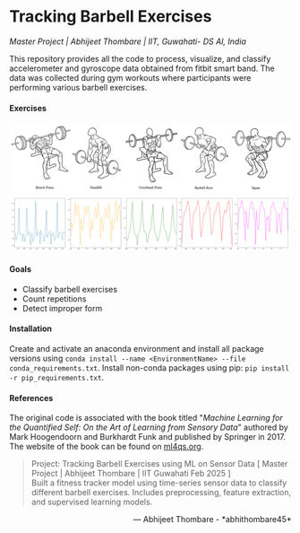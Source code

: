 # Tracking Barbell Exercises
*Master Project | Abhijeet Thombare | IIT, Guwahati- DS AI, India*

This repository provides all the code to process, visualize, and classify accelerometer and gyroscope data obtained from fitbit smart band. The data was collected during gym workouts where participants were performing various barbell exercises.

#### Exercises
![Barbell exercise examples](images/barbell_exercises.png)
![Barbell exercise graphs](images/graphs.png)

#### Goals
* Classify barbell exercises
* Count repetitions
* Detect improper form 

#### Installation
Create and activate an anaconda environment and install all package versions using `conda install --name <EnvironmentName> --file conda_requirements.txt`. Install non-conda packages using pip: `pip install -r pip_requirements.txt`.

#### References
The original code is associated with the book titled "*Machine Learning for the Quantified Self: On the Art of Learning from Sensory Data*"
authored by Mark Hoogendoorn and Burkhardt Funk and published by Springer in 2017. The website of the book can be found on [ml4qs.org](https://ml4qs.org/).



> Project: Tracking Barbell Exercises using ML on Sensor Data [ Master Project | Abhijeet Thombare | IIT Guwahati Feb 2025 ]  
> Built a fitness tracker model using time-series sensor data to classify different barbell exercises. Includes preprocessing, feature extraction, and supervised learning models.  


<p align="right">— Abhijeet Thombare - *abhithombare45* </p>
